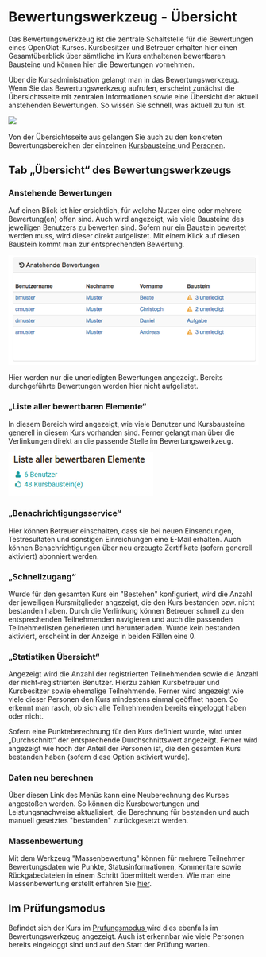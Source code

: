 # Bewertungswerkzeug - Übersicht

Das Bewertungswerkzeug ist die zentrale Schaltstelle für die Bewertungen eines
OpenOlat-Kurses. Kursbesitzer und Betreuer erhalten hier einen Gesamtüberblick
über sämtliche im Kurs enthaltenen bewertbaren Bausteine und können hier die
Bewertungen vornehmen.

Über die Kursadministration gelangt man in das Bewertungswerkzeug. Wenn Sie
das Bewertungswerkzeug aufrufen, erscheint zunächst die Übersichtsseite mit
zentralen Informationen sowie eine Übersicht der aktuell anstehenden
Bewertungen. So wissen Sie schnell, was aktuell zu tun ist.

![](assets/bewertungswerkzeug_übersicht.png)

Von der Übersichtsseite aus gelangen Sie auch zu den konkreten
Bewertungsbereichen der einzelnen [Kursbausteine
](../display/OO161DE/Bewertung+von+Kursbausteinen.html)und
[Personen](../display/OO161DE/Lernende+bewerten.html).

## Tab „Übersicht“ des Bewertungswerkzeugs

### Anstehende Bewertungen

Auf einen Blick ist hier ersichtlich, für welche Nutzer eine oder mehrere
Bewertung(en) offen sind. Auch wird angezeigt, wie viele Bausteine des
jeweiligen Benutzers zu bewerten sind. Sofern nur ein Baustein bewertet werden
muss, wird dieser direkt aufgelistet. Mit einem Klick auf diesen Baustein
kommt man zur entsprechenden Bewertung.

![](assets/eass_anstehende_bewertungen_DE.png)

Hier werden nur die unerledigten Bewertungen angezeigt. Bereits durchgeführte
Bewertungen werden hier nicht aufgelistet.

### „Liste aller bewertbaren Elemente“

In diesem Bereich wird angezeigt, wie viele Benutzer und Kursbausteine
generell in diesem Kurs vorhanden sind. Ferner gelangt man über die
Verlinkungen direkt an die passende Stelle im Bewertungswerkzeug.

![](assets/Bewertungswerkzeug_Liste16.png)

### „Benachrichtigungsservice“

Hier können Betreuer einschalten, dass sie bei neuen Einsendungen,
Testresultaten und sonstigen Einreichungen eine E-Mail erhalten. Auch können
Benachrichtigungen über neu erzeugte Zertifikate (sofern generell aktiviert)
abonniert werden.

### „Schnellzugang“

Wurde für den gesamten Kurs ein "Bestehen" konfiguriert, wird die Anzahl der
jeweiligen Kursmitglieder angezeigt, die den Kurs bestanden bzw. nicht
bestanden haben. Durch die Verlinkung können Betreuer schnell zu den
entsprechenden Teilnehmenden navigieren und auch die passenden
Teilnehmerlisten generieren und herunterladen. Wurde kein bestanden aktiviert,
erscheint in der Anzeige in beiden Fällen eine 0.

### „Statistiken Übersicht“

Angezeigt wird die Anzahl der registrierten Teilnehmenden sowie die Anzahl der
nicht-registrierten Benutzer. Hierzu zählen Kursbetreuer und Kursbesitzer
sowie ehemalige Teilnehmende. Ferner wird angezeigt wie viele dieser Personen
den Kurs mindestens einmal geöffnet haben. So erkennt man rasch, ob sich alle
Teilnehmenden bereits eingeloggt haben oder nicht.

Sofern eine Punkteberechnung für den Kurs definiert wurde, wird unter
„Durchschnitt“ der entsprechende Durchschnittswert angezeigt. Ferner wird
angezeigt wie hoch der Anteil der Personen ist, die den gesamten Kurs
bestanden haben (sofern diese Option aktiviert wurde).

### Daten neu berechnen

Über diesen Link des Menüs kann eine Neuberechnung des Kurses angestoßen
werden. So können die Kursbewertungen und Leistungsnachweise aktualisiert, die
Berechnung für bestanden und auch manuell gesetztes "bestanden" zurückgesetzt
werden.

### Massenbewertung

Mit dem Werkzeug "Massenbewertung" können für mehrere Teilnehmer
Bewertungsdaten wie Punkte, Statusinformationen, Kommentare sowie
Rückgabedateien in einem Schritt übermittelt werden. Wie man eine
Massenbewertung erstellt erfahren Sie
[hier](viewpage.action%EF%B9%96pageId=108593558.html).

## Im Prüfungsmodus

Befindet sich der Kurs im [Prufungsmodus
](viewpage.action%EF%B9%96pageId=108593203.html)wird dies ebenfalls im
Bewertungswerkzeug angezeigt. Auch ist erkennbar wie viele Personen bereits
eingeloggt sind und auf den Start der Prüfung warten.
